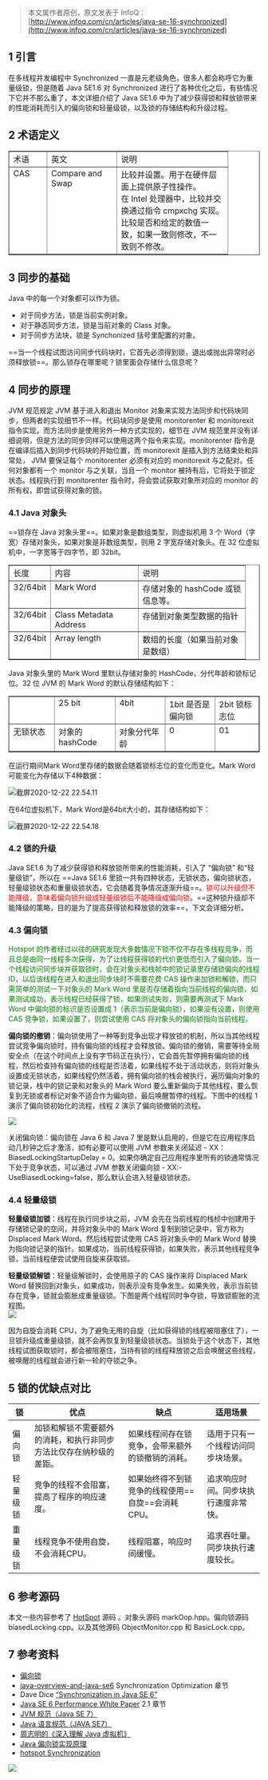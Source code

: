 > 本文属作者原创，原文发表于 InfoQ：[http://www.infoq.com/cn/articles/java-se-16-synchronized](http://www.infoq.com/cn/articles/java-se-16-synchronized)

1 引言
----

在多线程并发编程中 Synchronized 一直是元老级角色，很多人都会称呼它为重量级锁，但是随着 Java SE1.6 对 Synchronized 进行了各种优化之后，有些情况下它并不那么重了，本文详细介绍了 Java SE1.6 中为了减少获得锁和释放锁带来的性能消耗而引入的偏向锁和轻量级锁，以及锁的存储结构和升级过程。

2 术语定义
------

<table width="388" border="1" cellspacing="0" cellpadding="0"><tbody><tr><td valign="top" width="59">术语</td><td valign="top" width="123">英文</td><td valign="top" width="206">说明</td></tr><tr><td valign="top" width="59">CAS</td><td valign="top" width="123">Compare and Swap</td><td valign="top" width="206">比较并设置。用于在硬件层面上提供原子性操作。在&nbsp;Intel&nbsp;处理器中，比较并交换通过指令 cmpxchg 实现。比较是否和给定的数值一致，如果一致则修改，不一致则不修改。</td></tr></tbody></table>

3 同步的基础
-------

Java 中的每一个对象都可以作为锁。

*   对于同步方法，锁是当前实例对象。
*   对于静态同步方法，锁是当前对象的 Class 对象。
*   对于同步方法块，锁是 Synchonized 括号里配置的对象。

==当一个线程试图访问同步代码块时，它首先必须得到锁，退出或抛出异常时必须释放锁==。那么锁存在哪里呢？锁里面会存储什么信息呢？

4 同步的原理
-------

JVM 规范规定 JVM 基于进入和退出 Monitor 对象来实现方法同步和代码块同步，但两者的实现细节不一样。代码块同步是使用 monitorenter 和 monitorexit 指令实现，而方法同步是使用另外一种方式实现的，细节在 JVM 规范里并没有详细说明，但是方法的同步同样可以使用这两个指令来实现。monitorenter 指令是在编译后插入到同步代码块的开始位置，而 monitorexit 是插入到方法结束处和异常处， JVM 要保证每个 monitorenter 必须有对应的 monitorexit 与之配对。任何对象都有一个 monitor 与之关联，当且一个 monitor 被持有后，它将处于锁定状态。线程执行到 monitorenter 指令时，将会尝试获取对象所对应的 monitor 的所有权，即尝试获得对象的锁。

### 4.1 Java 对象头

==锁存在 Java 对象头里==。如果对象是数组类型，则虚拟机用 3 个 Word（字宽）存储对象头，如果对象是非数组类型，则用 2 字宽存储对象头。在 32 位虚拟机中，一字宽等于四字节，即 32bit。

<table width="417" border="1" cellspacing="0" cellpadding="0"><tbody><tr><td valign="top" width="59">长度</td><td valign="top" width="159">内容</td><td valign="top" width="198">说明</td></tr><tr><td valign="top" width="59">32/64bit</td><td valign="top" width="159">Mark Word</td><td valign="top" width="198">存储对象的 hashCode 或锁信息等。</td></tr><tr><td valign="top" width="59">32/64bit</td><td valign="top" width="159">Class Metadata Address</td><td valign="top" width="198">存储到对象类型数据的指针</td></tr><tr><td valign="top" width="59">32/64bit</td><td valign="top" width="159">Array length</td><td valign="top" width="198">数组的长度（如果当前对象是数组）</td></tr></tbody></table>

Java 对象头里的 Mark Word 里默认存储对象的 HashCode，分代年龄和锁标记位。32 位 JVM 的 Mark Word 的默认存储结构如下：

<table border="1" cellspacing="0" cellpadding="0"><tbody><tr><td valign="top" width="76"></td><td valign="top" width="106">25 bit</td><td valign="top" width="85">4bit</td><td valign="top" width="85">1bit 是否是偏向锁</td><td valign="top" width="73">2bit 锁标志位</td></tr><tr><td valign="top" width="76">无锁状态</td><td valign="top" width="106">对象的 hashCode</td><td valign="top" width="85">对象分代年龄</td><td valign="top" width="85">0</td><td valign="top" width="73">01</td></tr></tbody></table>



在运行期间Mark Word里存储的数据会随着锁标志位的变化而变化。Mark Word可能变化为存储以下4种数据：

![截屏2020-12-22 22.54.11](images/%E6%88%AA%E5%B1%8F2020-12-22%2022.54.11.png)

在64位虚拟机下，Mark Word是64bit大小的，其存储结构如下：

![截屏2020-12-22 22.54.18](images/%E6%88%AA%E5%B1%8F2020-12-22%2022.54.18.png)

### 4.2 锁的升级

Java SE1.6 为了减少获得锁和释放锁所带来的性能消耗，引入了 “偏向锁” 和“轻量级锁”，所以在 ==Java SE1.6  里锁一共有四种状态，无锁状态，偏向锁状态，轻量级锁状态和重量级锁状态，它会随着竞争情况逐渐升级==。<font color = red>锁可以升级但不能降级，意味着偏向锁升级成轻量级锁后不能降级成偏向锁</font>。==这种锁升级却不能降级的策略，目的是为了提高获得锁和释放锁的效率==，下文会详细分析。

### 4.3 偏向锁

<font color = green>Hotspot 的作者经过以往的研究发现大多数情况下锁不仅不存在多线程竞争，而且总是由同一线程多次获得，为了让线程获得锁的代价更低而引入了偏向锁。当一个线程访问同步块并获取锁时，会在对象头和栈帧中的锁记录里存储锁偏向的线程 ID，以后该线程在进入和退出同步块时不需要花费 CAS 操作来加锁和解锁，而只需简单的测试一下对象头的 Mark Word 里是否存储着指向当前线程的偏向锁，如果测试成功，表示线程已经获得了锁，如果测试失败，则需要再测试下 Mark Word 中偏向锁的标识是否设置成 1（表示当前是偏向锁），如果没有设置，则使用 CAS 竞争锁，如果设置了，则尝试使用 CAS 将对象头的偏向锁指向当前线程。</font>

**偏向锁的撤销**：偏向锁使用了一种等到竞争出现才释放锁的机制，所以当其他线程尝试竞争偏向锁时，持有偏向锁的线程才会释放锁。偏向锁的撤销，需要等待全局安全点（在这个时间点上没有字节码正在执行），它会首先暂停拥有偏向锁的线程，然后检查持有偏向锁的线程是否活着，如果线程不处于活动状态，则将对象头设置成无锁状态，如果线程仍然活着，拥有偏向锁的栈会被执行，遍历偏向对象的锁记录，栈中的锁记录和对象头的 Mark Word 要么重新偏向于其他线程，要么恢复到无锁或者标记对象不适合作为偏向锁，最后唤醒暂停的线程。下图中的线程 1 演示了偏向锁初始化的流程，线程 2 演示了偏向锁撤销的流程。

[![](images/%E5%81%8F%E5%90%91%E9%94%81%E7%9A%84%E6%92%A4%E9%94%80.png)](http://ifeve.com/java-synchronized/%e5%81%8f%e5%90%91%e9%94%81%e7%9a%84%e6%92%a4%e9%94%80/)

关闭偏向锁：偏向锁在 Java 6 和 Java 7 里是默认启用的，但是它在应用程序启动几秒钟之后才激活，如有必要可以使用 JVM 参数来关闭延迟 - XX：BiasedLockingStartupDelay = 0。如果你确定自己应用程序里所有的锁通常情况下处于竞争状态，可以通过 JVM 参数关闭偏向锁 - XX:-UseBiasedLocking=false，那么默认会进入轻量级锁状态。

### 4.4 轻量级锁

**轻量级锁加锁**：线程在执行同步块之前，JVM 会先在当前线程的栈桢中创建用于存储锁记录的空间，并将对象头中的 Mark Word 复制到锁记录中，官方称为 Displaced Mark Word。然后线程尝试使用 CAS 将对象头中的 Mark Word 替换为指向锁记录的指针。如果成功，当前线程获得锁，如果失败，表示其他线程竞争锁，当前线程便尝试使用自旋来获取锁。

**轻量级锁解锁**：轻量级解锁时，会使用原子的 CAS 操作来将 Displaced Mark Word 替换回到对象头，如果成功，则表示没有竞争发生。如果失败，表示当前锁存在竞争，锁就会膨胀成重量级锁。下图是两个线程同时争夺锁，导致锁膨胀的流程图。  
[![](images/%E8%BD%BB%E9%87%8F%E7%BA%A7%E9%94%81.png)](http://ifeve.com/java-synchronized/%e8%bd%bb%e9%87%8f%e7%ba%a7%e9%94%81/)

因为自旋会消耗 CPU，为了避免无用的自旋（比如获得锁的线程被阻塞住了），一旦锁升级成重量级锁，就不会再恢复到轻量级锁状态。当锁处于这个状态下，其他线程试图获取锁时，都会被阻塞住，当持有锁的线程释放锁之后会唤醒这些线程，被唤醒的线程就会进行新一轮的夺锁之争。

5 锁的优缺点对比
---------

| 锁       | 优点                                                         | 缺点                                              | 适用场景                             |
| -------- | ------------------------------------------------------------ | ------------------------------------------------- | ------------------------------------ |
| 偏向锁   | 加锁和解锁不需要额外的消耗，和执行非同步方法比仅存在纳秒级的差距。 | 如果线程间存在锁竞争，会带来额外的锁撤销的消耗。  | 适用于只有一个线程访问同步块场景。   |
| 轻量级锁 | 竞争的线程不会阻塞，提高了程序的响应速度。                   | 如果始终得不到锁竞争的线程使用==自旋==会消耗CPU。 | 追求响应时间。同步块执行速度非常快。 |
| 重量级锁 | 线程竞争不使用自旋，不会消耗CPU。                            | 线程阻塞，响应时间缓慢。                          | 追求吞吐量。同步块执行速度较长。     |

6 参考源码
------

本文一些内容参考了 [HotSpot](http://hg.openjdk.java.net/hsx/hotspot-main/hotspot/file/61b82be3b1ff/) 源码 。对象头源码 markOop.hpp。偏向锁源码 biasedLocking.cpp。以及其他源码 ObjectMonitor.cpp 和 BasicLock.cpp。

7 参考资料
------

*   [偏向锁](http://www.oracle.com/technetwork/java/javase/tech/biasedlocking-oopsla2006-preso-150106.pdf)
*   [java-overview-and-java-se6](http://pdffinder.net/Java-Overview-and-Java-SE-6-What's-New.html) Synchronization Optimization 章节
*   Dave Dice [“Synchronization in Java SE 6”](http://home.comcast.net/~pjbishop/Dave/MustangSync.pdf)
*   [Java SE 6 Performance White Paper](http://java.sun.com/performance/reference/whitepapers/6_performance.html#2.1.3) 2.1 章节
*   [JVM 规范（Java SE 7）](http://docs.oracle.com/javase/specs/jvms/se7/html/index.html)
*   [Java 语言规范（JAVA SE7）](http://docs.oracle.com/javase/specs/jls/se7/html/)
*   [周志明的《深入理解 Java 虚拟机》](http://book.douban.com/subject/6522893/)
*   [Java 偏向锁实现原理](http://kenwublog.com/theory-of-java-biased-locking)
*   [hotspot Synchronization](https://wikis.oracle.com/display/HotSpotInternals/Synchronization)

[![](images/%E5%9B%BE%E7%89%8715927356935531.jpg)](http://ads.cachekit.com/)